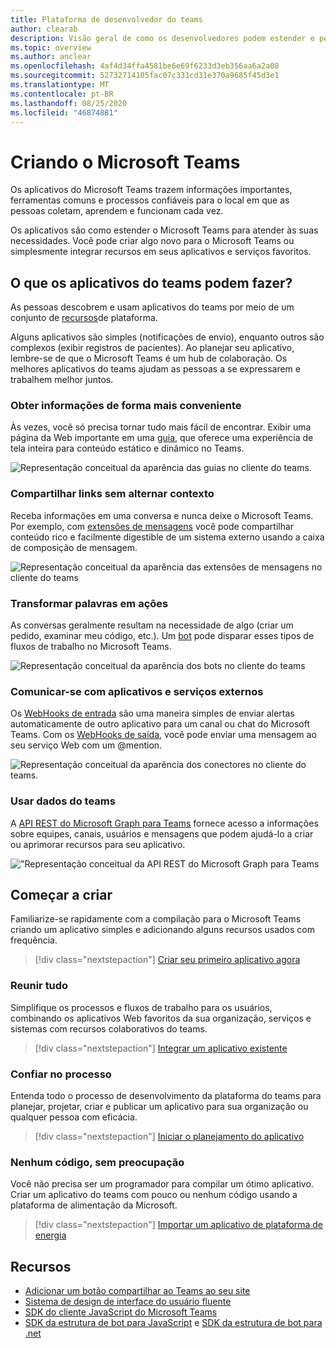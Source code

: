 ```yaml
---
title: Plataforma de desenvolvedor do teams
author: clearab
description: Visão geral de como os desenvolvedores podem estender e personalizar os recursos do Microsoft Teams usando a plataforma do teams.
ms.topic: overview
ms.author: anclear
ms.openlocfilehash: 4af4d34ffa4581be6e69f6233d3eb356aa6a2a08
ms.sourcegitcommit: 52732714105fac07c331cd31e370a9685f45d3e1
ms.translationtype: MT
ms.contentlocale: pt-BR
ms.lasthandoff: 08/25/2020
ms.locfileid: "46874881"
---
```

# <a name="building-for-microsoft-teams"></a>Criando o Microsoft Teams

Os aplicativos do Microsoft Teams trazem informações importantes, ferramentas comuns e processos confiáveis para o local em que as pessoas coletam, aprendem e funcionam cada vez.

Os aplicativos são como estender o Microsoft Teams para atender às suas necessidades. Você pode criar algo novo para o Microsoft Teams ou simplesmente integrar recursos em seus aplicativos e serviços favoritos.

## <a name="what-can-teams-apps-do"></a>O que os aplicativos do teams podem fazer?

As pessoas descobrem e usam aplicativos do teams por meio de um conjunto de [recursos](capabilities-overview.md)de plataforma.

Alguns aplicativos são simples (notificações de envio), enquanto outros são complexos (exibir registros de pacientes). Ao planejar seu aplicativo, lembre-se de que o Microsoft Teams é um hub de colaboração. Os melhores aplicativos do teams ajudam as pessoas a se expressarem e trabalhem melhor juntos.

### <a name="get-information-more-conveniently"></a>Obter informações de forma mais conveniente

Às vezes, você só precisa tornar tudo mais fácil de encontrar. Exibir uma página da Web importante em uma [guia](doc-links/what-are-tabs.md), que oferece uma experiência de tela inteira para conteúdo estático e dinâmico no Teams.

![Representação conceitual da aparência das guias no cliente do teams.](doc-links/images/overview-tabs.png)

### <a name="share-links-without-switching-context"></a>Compartilhar links sem alternar contexto

Receba informações em uma conversa e nunca deixe o Microsoft Teams. Por exemplo, com [extensões de mensagens](doc-links/what-are-messaging-extensions.md) você pode compartilhar conteúdo rico e facilmente digestible de um sistema externo usando a caixa de composição de mensagem.

![Representação conceitual da aparência das extensões de mensagens no cliente do teams](doc-links\images\overview-messaging.png)

### <a name="turn-words-into-actions"></a>Transformar palavras em ações

As conversas geralmente resultam na necessidade de algo (criar um pedido, examinar meu código, etc.). Um [bot](doc-links/what-are-bots.md) pode disparar esses tipos de fluxos de trabalho no Microsoft Teams.

![Representação conceitual da aparência dos bots no cliente do teams](doc-links/images/overview-bots.png)

### <a name="communicate-with-external-apps-and-services"></a>Comunicar-se com aplicativos e serviços externos

Os [WebHooks de entrada](doc-links/what-are-webhooks-and-connectors.md#incoming-webhooks) são uma maneira simples de enviar alertas automaticamente de outro aplicativo para um canal ou chat do Microsoft Teams. Com os [WebHooks de saída](doc-links/what-are-webhooks-and-connectors.md#outgoing-webhooks), você pode enviar uma mensagem ao seu serviço Web com um @mention.

![Representação conceitual da aparência dos conectores no cliente do teams.](doc-links/images/overview-connectors.png)

### <a name="utilize-teams-data"></a>Usar dados do teams

A [API REST do Microsoft Graph para Teams](https://docs.microsoft.com/graph/teams-concept-overview) fornece acesso a informações sobre equipes, canais, usuários e mensagens que podem ajudá-lo a criar ou aprimorar recursos para seu aplicativo.

!["Representação conceitual da API REST do Microsoft Graph para Teams](doc-links/images/overview-graph.png)
  
## <a name="start-building"></a>Começar a criar

   Familiarize-se rapidamente com a compilação para o Microsoft Teams criando um aplicativo simples e adicionando alguns recursos usados com frequência.

   > [!div class="nextstepaction"]
   > [Criar seu primeiro aplicativo agora](build-your-first-app/build-real-world-app.md)

### <a name="bring-it-all-together"></a>Reunir tudo

   Simplifique os processos e fluxos de trabalho para os usuários, combinando os aplicativos Web favoritos da sua organização, serviços e sistemas com recursos colaborativos do teams.

   > [!div class="nextstepaction"]
   > [Integrar um aplicativo existente](doc-links/integrating-web-apps.md)

### <a name="trust-the-process"></a>Confiar no processo

   Entenda todo o processo de desenvolvimento da plataforma do teams para planejar, projetar, criar e publicar um aplicativo para sua organização ou qualquer pessoa com eficácia.

   > [!div class="nextstepaction"]
   > [Iniciar o planejamento do aplicativo](doc-links/extensibility-points.md)

### <a name="no-code-no-worries"></a>Nenhum código, sem preocupação

   Você não precisa ser um programador para compilar um ótimo aplicativo. Criar um aplicativo do teams com pouco ou nenhum código usando a plataforma de alimentação da Microsoft.

   > [!div class="nextstepaction"]
   > [Importar um aplicativo de plataforma de energia](doc-links/importing-custom-microsoft-apps.md)

## <a name="resources"></a>Recursos

* [Adicionar um botão compartilhar ao Teams ao seu site](doc-links/share-to-teams.md)
* [Sistema de design de interface do usuário fluente](https://fluentsite.z22.web.core.windows.net/)
* [SDK do cliente JavaScript do Microsoft Teams](https://docs.microsoft.com/javascript/api/@microsoft/teams-js/?view=msteams-client-js-latest)
* [SDK da estrutura de bot para JavaScript](https://github.com/Microsoft/botbuilder-js) e [SDK da estrutura de bot para .net](https://github.com/Microsoft/botbuilder-dotnet/)
